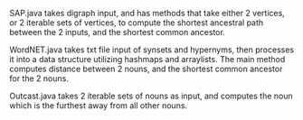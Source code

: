 SAP.java takes digraph input, and has methods that take either 2 vertices, or 2 iterable sets of vertices, to compute the shortest ancestral path between the 2 inputs, and the shortest common ancestor.

WordNET.java takes txt file input of synsets and hypernyms, then processes it into a data structure utilizing hashmaps and arraylists. The main method computes distance between 2 nouns, and the shortest common ancestor for the 2 nouns.

Outcast.java takes 2 iterable sets of nouns as input, and computes the noun which is the furthest away from all other nouns.
